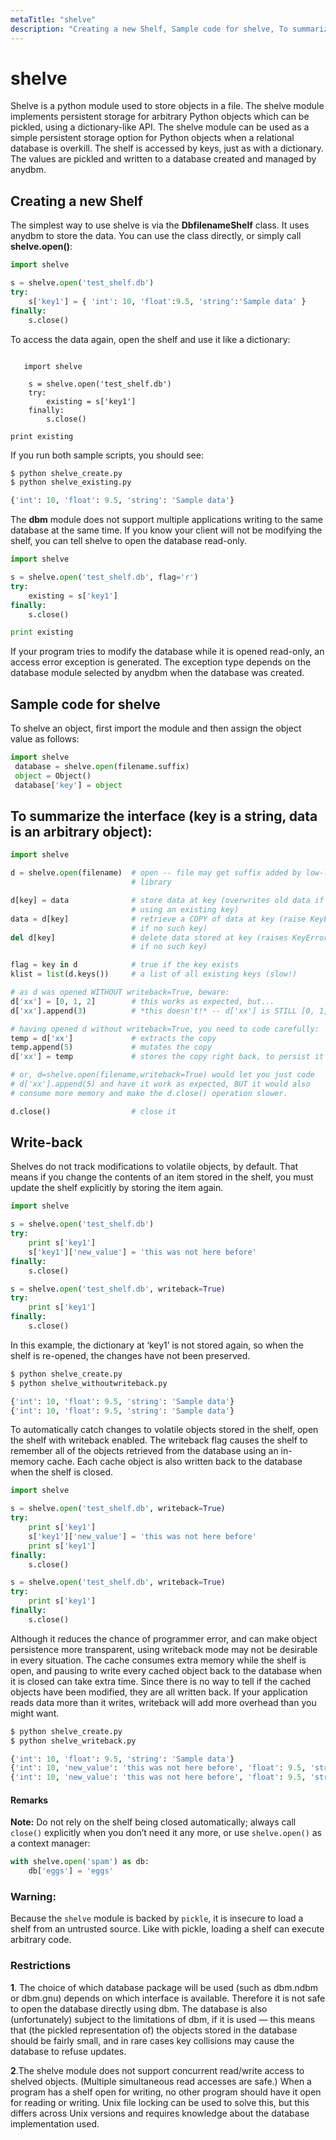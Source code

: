 ```yaml
---
metaTitle: "shelve"
description: "Creating a new Shelf, Sample code for shelve, To summarize the interface (key is a string, data is an arbitrary object):, Write-back"
---
```


# shelve


Shelve is a  python module used to store objects in a file. The shelve module implements persistent storage for arbitrary Python objects which can be pickled, using a dictionary-like API.
The shelve module can be used as a simple persistent storage option for Python objects when a relational database is overkill. The shelf is accessed by keys, just as with a dictionary. The values are pickled and written to a database created and managed by anydbm.



## Creating a new Shelf


The simplest way to use shelve is via the **DbfilenameShelf** class. It uses anydbm to store the data. You can use the class directly, or simply call **shelve.open()**:

```py
import shelve

s = shelve.open('test_shelf.db')
try:
    s['key1'] = { 'int': 10, 'float':9.5, 'string':'Sample data' }
finally:
    s.close()

```

To access the data again, open the shelf and use it like a dictionary:

```

   import shelve
    
    s = shelve.open('test_shelf.db')
    try:
        existing = s['key1']
    finally:
        s.close()

print existing

```

If you run both sample scripts, you should see:

```py
$ python shelve_create.py
$ python shelve_existing.py

{'int': 10, 'float': 9.5, 'string': 'Sample data'}

```

The **dbm** module does not support multiple applications writing to the same database at the same time. If you know your client will not be modifying the shelf, you can tell shelve to open the database read-only.

```py
import shelve

s = shelve.open('test_shelf.db', flag='r')
try:
    existing = s['key1']
finally:
    s.close()

print existing

```

If your program tries to modify the database while it is opened read-only, an access error exception is generated. The exception type depends on the database module selected by anydbm when the database was created.



## Sample code for shelve


To shelve an object, first import the module and then assign the object value as follows:

```py
import shelve 
 database = shelve.open(filename.suffix) 
 object = Object() 
 database['key'] = object 

```



## To summarize the interface (key is a string, data is an arbitrary object):


```py
import shelve

d = shelve.open(filename)  # open -- file may get suffix added by low-level
                           # library

d[key] = data              # store data at key (overwrites old data if
                           # using an existing key)
data = d[key]              # retrieve a COPY of data at key (raise KeyError
                           # if no such key)
del d[key]                 # delete data stored at key (raises KeyError
                           # if no such key)

flag = key in d            # true if the key exists
klist = list(d.keys())     # a list of all existing keys (slow!)

# as d was opened WITHOUT writeback=True, beware:
d['xx'] = [0, 1, 2]        # this works as expected, but...
d['xx'].append(3)          # *this doesn't!* -- d['xx'] is STILL [0, 1, 2]!

# having opened d without writeback=True, you need to code carefully:
temp = d['xx']             # extracts the copy
temp.append(5)             # mutates the copy
d['xx'] = temp             # stores the copy right back, to persist it

# or, d=shelve.open(filename,writeback=True) would let you just code
# d['xx'].append(5) and have it work as expected, BUT it would also
# consume more memory and make the d.close() operation slower.

d.close()                  # close it

```



## Write-back


Shelves do not track modifications to volatile objects, by default. That means if you change the contents of an item stored in the shelf, you must update the shelf explicitly by storing the item again.

```py
import shelve

s = shelve.open('test_shelf.db')
try:
    print s['key1']
    s['key1']['new_value'] = 'this was not here before'
finally:
    s.close()

s = shelve.open('test_shelf.db', writeback=True)
try:
    print s['key1']
finally:
    s.close()

```

In this example, the dictionary at ‘key1’ is not stored again, so when the shelf is re-opened, the changes have not been preserved.

```py
$ python shelve_create.py
$ python shelve_withoutwriteback.py

{'int': 10, 'float': 9.5, 'string': 'Sample data'}
{'int': 10, 'float': 9.5, 'string': 'Sample data'}

```

To automatically catch changes to volatile objects stored in the shelf, open the shelf with writeback enabled. The writeback flag causes the shelf to remember all of the objects retrieved from the database using an in-memory cache. Each cache object is also written back to the database when the shelf is closed.

```py
import shelve

s = shelve.open('test_shelf.db', writeback=True)
try:
    print s['key1']
    s['key1']['new_value'] = 'this was not here before'
    print s['key1']
finally:
    s.close()

s = shelve.open('test_shelf.db', writeback=True)
try:
    print s['key1']
finally:
    s.close()

```

Although it reduces the chance of programmer error, and can make object persistence more transparent, using writeback mode may not be desirable in every situation. The cache consumes extra memory while the shelf is open, and pausing to write every cached object back to the database when it is closed can take extra time. Since there is no way to tell if the cached objects have been modified, they are all written back. If your application reads data more than it writes, writeback will add more overhead than you might want.

```py
$ python shelve_create.py
$ python shelve_writeback.py

{'int': 10, 'float': 9.5, 'string': 'Sample data'}
{'int': 10, 'new_value': 'this was not here before', 'float': 9.5, 'string': 'Sample data'}
{'int': 10, 'new_value': 'this was not here before', 'float': 9.5, 'string': 'Sample data'}

```



#### Remarks


**Note:** Do not rely on the shelf being closed automatically; always call `close()` explicitly when you don’t need it any more, or use `shelve.open()` as a context manager:

```py
with shelve.open('spam') as db:
    db['eggs'] = 'eggs'

```

<a class="remarks-subsection-anchor" name="remarks-warning:-0"></a>
<h3>Warning:</h3>

Because the `shelve` module is backed by `pickle`, it is insecure to load a shelf from an untrusted source. Like with pickle, loading a shelf can execute arbitrary code.

### Restrictions

**1**. The choice of which database package will be used (such as dbm.ndbm or dbm.gnu) depends on which interface is available. Therefore it is not safe to open the database directly using dbm. The database is also (unfortunately) subject to the limitations of dbm, if it is used — this means that (the pickled representation of) the objects stored in the database should be fairly small, and in rare cases key collisions may cause the database to refuse updates.<br>

**2**.The shelve module does not support concurrent read/write access to shelved objects. (Multiple simultaneous read accesses are safe.) When a program has a shelf open for writing, no other program should have it open for reading or writing. Unix file locking can be used to solve this, but this differs across Unix versions and requires knowledge about the database implementation used.

